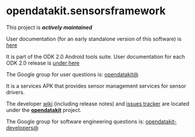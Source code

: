 # opendatakit.sensorsframework

This project is __*actively maintained*__

User documentation (for an early standalone version of this software) is [here](https://opendatakit.org/use/sensors/)

It is part of the ODK 2.0 Android tools suite. User documentation for each ODK 2.0 release is [under here](https://opendatakit.org/use/2_0_tools/)

The Google group for user questions is: [opendatakit@](https://groups.google.com/forum/#!forum/opendatakit)

It is a services APK that provides sensor management services for sensor drivers.

The developer [wiki](https://github.com/opendatakit/opendatakit/wiki) (including release notes) and
[issues tracker](https://github.com/opendatakit/opendatakit/issues) are located under
the [**opendatakit**](https://github.com/opendatakit/opendatakit) project.

The Google group for software engineering questions is: [opendatakit-developers@](https://groups.google.com/forum/#!forum/opendatakit-developers)

